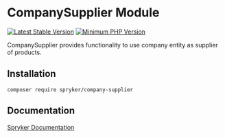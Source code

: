 # CompanySupplier Module
[![Latest Stable Version](https://poser.pugx.org/spryker/company-supplier/v/stable.svg)](https://packagist.org/packages/spryker/company-supplier)
[![Minimum PHP Version](https://img.shields.io/badge/php-%3E%3D%208.3-8892BF.svg)](https://php.net/)

CompanySupplier provides functionality to use company entity as supplier of products.

## Installation

```
composer require spryker/company-supplier
```

## Documentation

[Spryker Documentation](https://docs.spryker.com)
